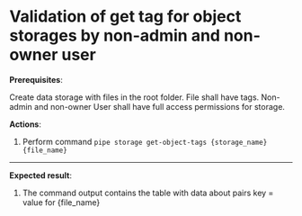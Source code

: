 # Validation of get tag for object storages by non-admin and non-owner user

**Prerequisites**:

Create data storage with files in the root folder. 
File shall have tags. 
Non-admin and non-owner User shall have full access permissions for storage.

**Actions**:
1.	Perform command `pipe storage get-object-tags {storage_name} {file_name}`

***

**Expected result**:
1.	The command output contains the table with data about pairs key = value for {file_name}